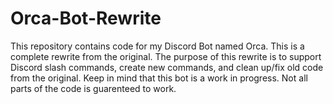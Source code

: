 # Orca-Bot-Rewrite
This repository contains code for my Discord Bot named Orca. This is a complete rewrite from the original. The purpose of this rewrite is to support Discord slash commands, create new commands, and clean up/fix old code from the original. Keep in mind that this bot is a work in progress. Not all parts of the code is guarenteed to work.
